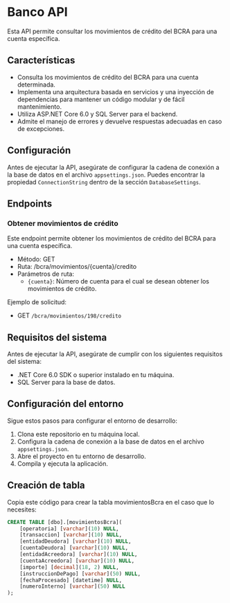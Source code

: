 # Banco API

Esta API permite consultar los movimientos de crédito del BCRA para una cuenta específica.

## Características

- Consulta los movimientos de crédito del BCRA para una cuenta determinada.
- Implementa una arquitectura basada en servicios y una inyección de dependencias para mantener un código modular y de fácil mantenimiento.
- Utiliza ASP.NET Core 6.0 y SQL Server para el backend.
- Admite el manejo de errores y devuelve respuestas adecuadas en caso de excepciones.

## Configuración

Antes de ejecutar la API, asegúrate de configurar la cadena de conexión a la base de datos en el archivo `appsettings.json`. Puedes encontrar la propiedad `ConnectionString` dentro de la sección `DatabaseSettings`.

## Endpoints

### Obtener movimientos de crédito

Este endpoint permite obtener los movimientos de crédito del BCRA para una cuenta específica.

- Método: GET
- Ruta: /bcra/movimientos/{cuenta}/credito
- Parámetros de ruta:
  - `{cuenta}`: Número de cuenta para el cual se desean obtener los movimientos de crédito.

Ejemplo de solicitud:
- GET `/bcra/movimientos/198/credito`

## Requisitos del sistema

Antes de ejecutar la API, asegúrate de cumplir con los siguientes requisitos del sistema:

- .NET Core 6.0 SDK o superior instalado en tu máquina.
- SQL Server para la base de datos.

## Configuración del entorno

Sigue estos pasos para configurar el entorno de desarrollo:

1. Clona este repositorio en tu máquina local.
2. Configura la cadena de conexión a la base de datos en el archivo `appsettings.json`.
3. Abre el proyecto en tu entorno de desarrollo.
4. Compila y ejecuta la aplicación.

## Creación de tabla

Copia este código para crear la tabla movimientosBcra en el caso que lo necesites:

```sql
CREATE TABLE [dbo].[movimientosBcra](
    [operatoria] [varchar](10) NULL,
    [transaccion] [varchar](10) NULL,
    [entidadDeudora] [varchar](10) NULL,
    [cuentaDeudora] [varchar](10) NULL,
    [entidadAcreedora] [varchar](10) NULL,
    [cuentaAcreedora] [varchar](10) NULL,
    [importe] [decimal](18, 2) NULL,
    [instruccionDePago] [varchar](50) NULL,
    [fechaProcesado] [datetime] NULL,
    [numeroInterno] [varchar](50) NULL
);

